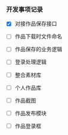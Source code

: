 ### 开发事项记录
-[x] 对接作品保存接口
-[ ] 作品下载时文件命名
-[ ] 作品保存的业务逻辑
-[ ] 登录处理逻辑
-[ ] 整合素材库
-[ ] 个人作品库
-[ ] 作品截图
-[ ] 作品发布模块
-[ ] 作品登录框






